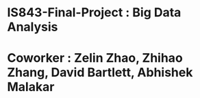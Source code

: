 # IS843-Final-Project : Big Data Analysis
# Coworker : Zelin Zhao, Zhihao Zhang, David Bartlett, Abhishek Malakar
